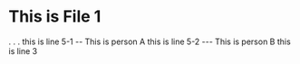# This is File 1
.
.
.
this is line 5-1 -- This is person A
this is line 5-2 --- This is person B
this is line 3
